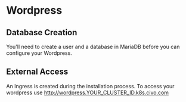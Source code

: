 # Wordpress

## Database Creation

You'll need to create a user and a database in MariaDB before you can configure your Wordpress.

## External Access

An Ingress is created during the installation process. To access your wordpress use http://wordpress.YOUR_CLUSTER_ID.k8s.civo.com